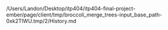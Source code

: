 /Users/Landon/Desktop/itp404/itp404-final-project-ember/page/client/tmp/broccoli_merge_trees-input_base_path-0xk2TlWU.tmp/2/History.md